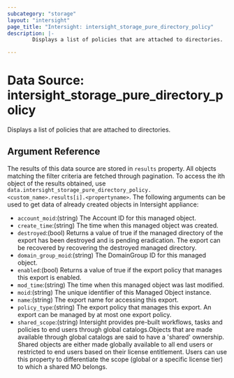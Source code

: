 ```yaml
---
subcategory: "storage"
layout: "intersight"
page_title: "Intersight: intersight_storage_pure_directory_policy"
description: |-
        Displays a list of policies that are attached to directories.

---
```


# Data Source: intersight_storage_pure_directory_policy
Displays a list of policies that are attached to directories.
## Argument Reference
The results of this data source are stored in `results` property.
All objects matching the filter criteria are fetched through pagination.
To access the ith object of the results obtained, use `data.intersight_storage_pure_directory_policy.<custom_name>.results[i].<propertyname>`.
The following arguments can be used to get data of already created objects in Intersight appliance:
* `account_moid`:(string) The Account ID for this managed object. 
* `create_time`:(string) The time when this managed object was created. 
* `destroyed`:(bool) Returns a value of true if the managed directory of the export has been destroyed and is pending eradication. The export can be recovered by recovering the destroyed managed directory. 
* `domain_group_moid`:(string) The DomainGroup ID for this managed object. 
* `enabled`:(bool) Returns a value of true if the export policy that manages this export is enabled. 
* `mod_time`:(string) The time when this managed object was last modified. 
* `moid`:(string) The unique identifier of this Managed Object instance. 
* `name`:(string) The export name for accessing this export. 
* `policy_type`:(string) The export policy that manages this export. An export can be managed by at most one export policy. 
* `shared_scope`:(string) Intersight provides pre-built workflows, tasks and policies to end users through global catalogs.Objects that are made available through global catalogs are said to have a 'shared' ownership. Shared objects are either made globally available to all end users or restricted to end users based on their license entitlement. Users can use this property to differentiate the scope (global or a specific license tier) to which a shared MO belongs. 
 
